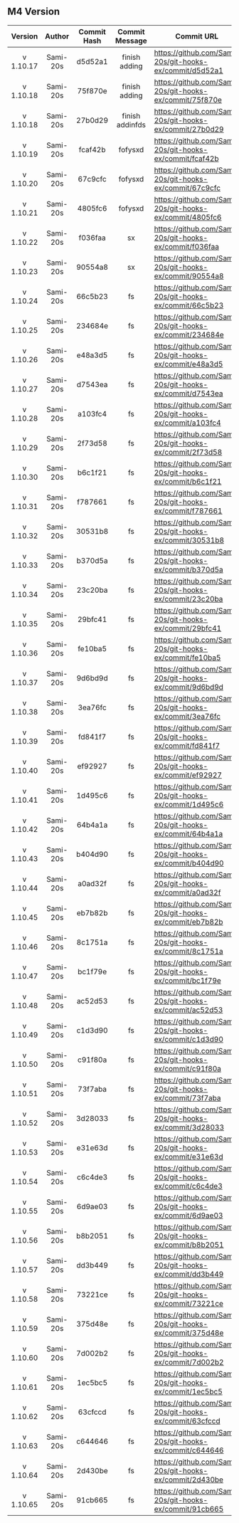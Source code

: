 ## M4 Version

|  Version  |  Author  | Commit Hash | Commit Message  | Commit URL                                              | Date                |
| :-------: | :------: | :---------: | :-------------: | ------------------------------------------------------- | ------------------- |
| v 1.10.17 | Sami-20s |   d5d52a1   |  finish adding  | https://github.com/Sami-20s/git-hooks-ex/commit/d5d52a1 | 2023-12-05 17:30:45 |
| v 1.10.18 | Sami-20s |   75f870e   |  finish adding  | https://github.com/Sami-20s/git-hooks-ex/commit/75f870e | 2023-12-05 17:31:54 |
| v 1.10.18 | Sami-20s |   27b0d29   | finish addinfds | https://github.com/Sami-20s/git-hooks-ex/commit/27b0d29 | 2023-12-05 17:32:34 |
| v 1.10.19 | Sami-20s |   fcaf42b   |     fofysxd     | https://github.com/Sami-20s/git-hooks-ex/commit/fcaf42b | 2023-12-05 17:35:19 |
| v 1.10.20 | Sami-20s | 67c9cfc | fofysxd | https://github.com/Sami-20s/git-hooks-ex/commit/67c9cfc | 2023-12-05 17:35:45 |
| v 1.10.21 | Sami-20s | 4805fc6 | fofysxd | https://github.com/Sami-20s/git-hooks-ex/commit/4805fc6 | 2023-12-05 17:36:14 |
| v 1.10.22 | Sami-20s | f036faa | sx | https://github.com/Sami-20s/git-hooks-ex/commit/f036faa | 2023-12-06 15:48:17 |
| v 1.10.23 | Sami-20s | 90554a8 | sx | https://github.com/Sami-20s/git-hooks-ex/commit/90554a8 | 2023-12-06 15:49:55 |
| v 1.10.24 | Sami-20s | 66c5b23 | fs | https://github.com/Sami-20s/git-hooks-ex/commit/66c5b23 | 2023-12-06 16:20:28 |
| v 1.10.25 | Sami-20s | 234684e | fs | https://github.com/Sami-20s/git-hooks-ex/commit/234684e | 2023-12-06 16:22:59 |
| v 1.10.26 | Sami-20s | e48a3d5 | fs | https://github.com/Sami-20s/git-hooks-ex/commit/e48a3d5 | 2023-12-06 16:24:11 |
| v 1.10.27 | Sami-20s | d7543ea | fs | https://github.com/Sami-20s/git-hooks-ex/commit/d7543ea | 2023-12-06 16:25:22 |
| v 1.10.28 | Sami-20s | a103fc4 | fs | https://github.com/Sami-20s/git-hooks-ex/commit/a103fc4 | 2023-12-06 16:26:39 |
| v 1.10.29 | Sami-20s | 2f73d58 | fs | https://github.com/Sami-20s/git-hooks-ex/commit/2f73d58 | 2023-12-06 16:31:21 |
| v 1.10.30 | Sami-20s | b6c1f21 | fs | https://github.com/Sami-20s/git-hooks-ex/commit/b6c1f21 | 2023-12-06 16:36:07 |
| v 1.10.31 | Sami-20s | f787661 | fs | https://github.com/Sami-20s/git-hooks-ex/commit/f787661 | 2023-12-06 16:38:20 |
| v 1.10.32 | Sami-20s | 30531b8 | fs | https://github.com/Sami-20s/git-hooks-ex/commit/30531b8 | 2023-12-06 16:39:21 |
| v 1.10.33 | Sami-20s | b370d5a | fs | https://github.com/Sami-20s/git-hooks-ex/commit/b370d5a | 2023-12-06 16:40:48 |
| v 1.10.34 | Sami-20s | 23c20ba | fs | https://github.com/Sami-20s/git-hooks-ex/commit/23c20ba | 2023-12-06 16:44:26 |
| v 1.10.35 | Sami-20s | 29bfc41 | fs | https://github.com/Sami-20s/git-hooks-ex/commit/29bfc41 | 2023-12-06 16:45:40 |
| v 1.10.36 | Sami-20s | fe10ba5 | fs | https://github.com/Sami-20s/git-hooks-ex/commit/fe10ba5 | 2023-12-06 16:46:34 |
| v 1.10.37 | Sami-20s | 9d6bd9d | fs | https://github.com/Sami-20s/git-hooks-ex/commit/9d6bd9d | 2023-12-06 16:48:40 |
| v 1.10.38 | Sami-20s | 3ea76fc | fs | https://github.com/Sami-20s/git-hooks-ex/commit/3ea76fc | 2023-12-06 16:49:46 |
| v 1.10.39 | Sami-20s | fd841f7 | fs | https://github.com/Sami-20s/git-hooks-ex/commit/fd841f7 | 2023-12-06 16:50:38 |
| v 1.10.40 | Sami-20s | ef92927 | fs | https://github.com/Sami-20s/git-hooks-ex/commit/ef92927 | 2023-12-06 16:52:44 |
| v 1.10.41 | Sami-20s | 1d495c6 | fs | https://github.com/Sami-20s/git-hooks-ex/commit/1d495c6 | 2023-12-06 16:54:08 |
| v 1.10.42 | Sami-20s | 64b4a1a | fs | https://github.com/Sami-20s/git-hooks-ex/commit/64b4a1a | 2023-12-06 17:03:09 |
| v 1.10.43 | Sami-20s | b404d90 | fs | https://github.com/Sami-20s/git-hooks-ex/commit/b404d90 | 2023-12-06 17:03:50 |
| v 1.10.44 | Sami-20s | a0ad32f | fs | https://github.com/Sami-20s/git-hooks-ex/commit/a0ad32f | 2023-12-06 17:05:04 |
| v 1.10.45 | Sami-20s | eb7b82b | fs | https://github.com/Sami-20s/git-hooks-ex/commit/eb7b82b | 2023-12-06 17:05:49 |
| v 1.10.46 | Sami-20s | 8c1751a | fs | https://github.com/Sami-20s/git-hooks-ex/commit/8c1751a | 2023-12-06 17:06:42 |
| v 1.10.47 | Sami-20s | bc1f79e | fs | https://github.com/Sami-20s/git-hooks-ex/commit/bc1f79e | 2023-12-06 17:07:39 |
| v 1.10.48 | Sami-20s | ac52d53 | fs | https://github.com/Sami-20s/git-hooks-ex/commit/ac52d53 | 2023-12-06 17:09:20 |
| v 1.10.49 | Sami-20s | c1d3d90 | fs | https://github.com/Sami-20s/git-hooks-ex/commit/c1d3d90 | 2023-12-06 17:10:37 |
| v 1.10.50 | Sami-20s | c91f80a | fs | https://github.com/Sami-20s/git-hooks-ex/commit/c91f80a | 2023-12-06 17:11:21 |
| v 1.10.51 | Sami-20s | 73f7aba | fs | https://github.com/Sami-20s/git-hooks-ex/commit/73f7aba | 2023-12-06 17:12:43 |
| v 1.10.52 | Sami-20s | 3d28033 | fs | https://github.com/Sami-20s/git-hooks-ex/commit/3d28033 | 2023-12-06 17:13:39 |
| v 1.10.53 | Sami-20s | e31e63d | fs | https://github.com/Sami-20s/git-hooks-ex/commit/e31e63d | 2023-12-06 17:14:27 |
| v 1.10.54 | Sami-20s | c6c4de3 | fs | https://github.com/Sami-20s/git-hooks-ex/commit/c6c4de3 | 2023-12-06 17:15:03 |
| v 1.10.55 | Sami-20s | 6d9ae03 | fs | https://github.com/Sami-20s/git-hooks-ex/commit/6d9ae03 | 2023-12-06 17:15:37 |
| v 1.10.56 | Sami-20s | b8b2051 | fs | https://github.com/Sami-20s/git-hooks-ex/commit/b8b2051 | 2023-12-06 17:16:36 |
| v 1.10.57 | Sami-20s | dd3b449 | fs | https://github.com/Sami-20s/git-hooks-ex/commit/dd3b449 | 2023-12-06 17:18:20 |
| v 1.10.58 | Sami-20s | 73221ce | fs | https://github.com/Sami-20s/git-hooks-ex/commit/73221ce | 2023-12-06 17:18:55 |
| v 1.10.59 | Sami-20s | 375d48e | fs | https://github.com/Sami-20s/git-hooks-ex/commit/375d48e | 2023-12-06 17:19:27 |
| v 1.10.60 | Sami-20s | 7d002b2 | fs | https://github.com/Sami-20s/git-hooks-ex/commit/7d002b2 | 2023-12-06 17:20:15 |
| v 1.10.61 | Sami-20s | 1ec5bc5 | fs | https://github.com/Sami-20s/git-hooks-ex/commit/1ec5bc5 | 2023-12-06 17:20:39 |
| v 1.10.62 | Sami-20s | 63cfccd | fs | https://github.com/Sami-20s/git-hooks-ex/commit/63cfccd | 2023-12-06 17:21:21 |
| v 1.10.63 | Sami-20s | c644646 | fs | https://github.com/Sami-20s/git-hooks-ex/commit/c644646 | 2023-12-06 17:21:54 |
| v 1.10.64 | Sami-20s | 2d430be | fs | https://github.com/Sami-20s/git-hooks-ex/commit/2d430be | 2023-12-06 17:22:54 |
| v 1.10.65 | Sami-20s | 91cb665 | fs | https://github.com/Sami-20s/git-hooks-ex/commit/91cb665 | 2023-12-06 17:23:42 |
